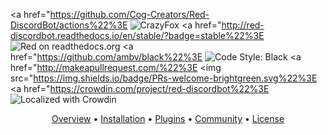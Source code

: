 <a href="https://github.com/Cog-Creators/Red-DiscordBot/actions%22%3E
    <img src="https://cdn.discordapp.com/attachments/690293292964773969/759700011004723210/crazyfox.png" alt="CrazyFox">
  </a>
  <a href="http://red-discordbot.readthedocs.io/en/stable/?badge=stable%22%3E
    <img src="https://readthedocs.org/projects/red-discordbot/badge/?version=stable" alt="Red on readthedocs.org">
  </a>
  <a href="https://github.com/ambv/black%22%3E
    <img src="https://img.shields.io/badge/code%20style-black-000000.svg" alt="Code Style: Black">
  </a>
  <a href="http://makeapullrequest.com/%22%3E
    <img src="https://img.shields.io/badge/PRs-welcome-brightgreen.svg%22%3E
  </a>
  <a href="https://crowdin.com/project/red-discordbot%22%3E
    <img src="https://d322cqt584bo4o.cloudfront.net/red-discordbot/localized.svg" alt="Localized with Crowdin">
  </a>
</p>

<p align="center">
  <a href="#overview">Overview</a>
  •
  <a href="#installation">Installation</a>
  •
  <a href="http://red-discordbot.readthedocs.io/en/stable/index.html%22%3EDocumentation</a>
  •
  <a href="#plugins">Plugins</a>
  •
  <a href="#join-the-community">Community</a>
  •
  <a href="#license">License</a>
</p>
